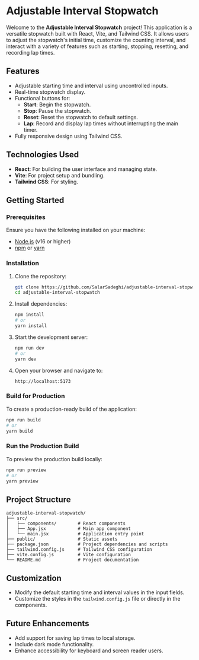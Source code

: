 # Adjustable Interval Stopwatch

Welcome to the **Adjustable Interval Stopwatch** project! This application is a versatile stopwatch built with React, Vite, and Tailwind CSS. It allows users to adjust the stopwatch's initial time, customize the counting interval, and interact with a variety of features such as starting, stopping, resetting, and recording lap times.

## Features

- Adjustable starting time and interval using uncontrolled inputs.
- Real-time stopwatch display.
- Functional buttons for:
  - **Start**: Begin the stopwatch.
  - **Stop**: Pause the stopwatch.
  - **Reset**: Reset the stopwatch to default settings.
  - **Lap**: Record and display lap times without interrupting the main timer.
- Fully responsive design using Tailwind CSS.

## Technologies Used

- **React**: For building the user interface and managing state.
- **Vite**: For project setup and bundling.
- **Tailwind CSS**: For styling.

## Getting Started

### Prerequisites

Ensure you have the following installed on your machine:

- [Node.js](https://nodejs.org/) (v16 or higher)
- [npm](https://www.npmjs.com/) or [yarn](https://yarnpkg.com/)

### Installation

1. Clone the repository:

   ```bash
   git clone https://github.com/SalarSadeghi/adjustable-interval-stopwatch.git
   cd adjustable-interval-stopwatch
   ```

2. Install dependencies:

   ```bash
   npm install
   # or
   yarn install
   ```

3. Start the development server:

   ```bash
   npm run dev
   # or
   yarn dev
   ```

4. Open your browser and navigate to:
   ```
   http://localhost:5173
   ```

### Build for Production

To create a production-ready build of the application:

```bash
npm run build
# or
yarn build
```

### Run the Production Build

To preview the production build locally:

```bash
npm run preview
# or
yarn preview
```

## Project Structure

```
adjustable-interval-stopwatch/
├── src/
│   ├── components/        # React components
│   ├── App.jsx            # Main app component
│   └── main.jsx           # Application entry point
├── public/                # Static assets
├── package.json           # Project dependencies and scripts
├── tailwind.config.js     # Tailwind CSS configuration
├── vite.config.js         # Vite configuration
└── README.md              # Project documentation
```

## Customization

- Modify the default starting time and interval values in the input fields.
- Customize the styles in the `tailwind.config.js` file or directly in the components.

## Future Enhancements

- Add support for saving lap times to local storage.
- Include dark mode functionality.
- Enhance accessibility for keyboard and screen reader users.
